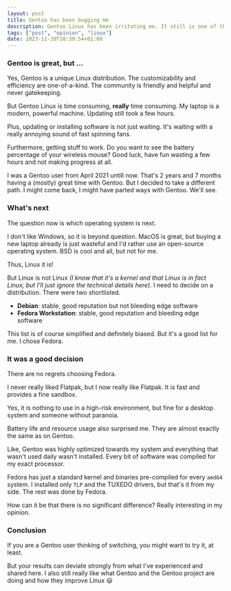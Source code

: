 ```yaml
---
layout: post
title: Gentoo has been bugging me
description: Gentoo Linux has been irritating me. It still is one of the greatest Linux distributions, but I decided to move to Fedora.
tags: ["post", "opinion", "linux"]
date: 2023-11-20T10:39:54+01:00
---
```


### Gentoo is great, but …

Yes, Gentoo is a unique Linux distribution. The customizability and efficiency are one-of-a-kind. The community is friendly and helpful and never gatekeeping.

But Gentoo Linux is time consuming, **really** time consuming. My laptop is a modern, powerful machine. Updating still took a few hours.

Plus, updating or installing software is not just waiting. It's waiting with a really annoying sound of fast spinning fans.

Furthermore, getting stuff to work. Do you want to see the battery percentage of your wireless mouse? Good luck, have fun wasting a few hours and not making progress at all.

I was a Gentoo user from April 2021 untill now. That's 2 years and 7 months having a (mostly) great time with Gentoo. But I decided to take a different path. I might come back, I might have parted ways with Gentoo. We'll see.

### What's next

The question now is which operating system is next.

I don't like Windows, so it is beyond question. MacOS is great, but buying a new laptop already is just wasteful and I'd rather use an open-source operating system. BSD is cool and all, but not for me.

Thus, Linux it is!

But Linux is not Linux *(I know that it's a kernel and that Linux is in fact Linux, but I'll just ignore the technical details here)*. I need to decide on a distribution. There were two shortlisted.

- **Debian**: stable, good reputation but not bleeding edge software
- **Fedora Workstation**: stable, good reputation and bleeding edge software

This list is of course simplified and definitely biased. But it's a good list for me. I chose Fedora.

### It was a good decision

There are no regrets choosing Fedora.

I never really liked Flatpak, but I now really like Flatpak. It is fast and provides a fine sandbox.

Yes, it is nothing to use in a high-risk environment, but fine for a desktop system and someone without paranoia.

Battery life and resource usage also surprised me. They are almost exactly the same as on Gentoo.

Like, Gentoo was highly optimized towards my system and everything that wasn't used daily wasn't installed. Every bit of software was compiled for my exact processor.

Fedora has just a standard kernel and binaries pre-compiled for every `amd64` system. I installed only `TLP` and the TUXEDO drivers, but that's it from my side. The rest was done by Fedora.

How can it be that there is no significant difference? Really interesting in my opinion.

### Conclusion

If you are a Gentoo user thinking of switching, you might want to try it, at least.

But your results can deviate strongly from what I've experienced and shared here. I also still really like what Gentoo and the Gentoo project are doing and how they improve Linux 😃
